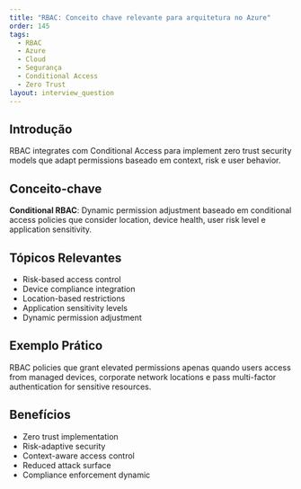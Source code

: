 ```yaml
---
title: "RBAC: Conceito chave relevante para arquitetura no Azure"
order: 145
tags:
  - RBAC
  - Azure
  - Cloud
  - Segurança
  - Conditional Access
  - Zero Trust
layout: interview_question
---
```


## Introdução

RBAC integrates com Conditional Access para implement zero trust security models que adapt permissions baseado em context, risk e user behavior.

## Conceito-chave

**Conditional RBAC**: Dynamic permission adjustment baseado em conditional access policies que consider location, device health, user risk level e application sensitivity.

## Tópicos Relevantes

- Risk-based access control
- Device compliance integration
- Location-based restrictions
- Application sensitivity levels
- Dynamic permission adjustment

## Exemplo Prático

RBAC policies que grant elevated permissions apenas quando users access from managed devices, corporate network locations e pass multi-factor authentication for sensitive resources.

## Benefícios

- Zero trust implementation
- Risk-adaptive security
- Context-aware access control
- Reduced attack surface
- Compliance enforcement dynamic
